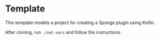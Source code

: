 # Template

This template models a project for creating a Sponge plugin using Kotlin.

After cloning, run `./set-vars` and follow the instructions.